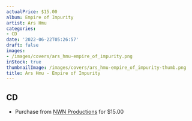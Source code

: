 ```yaml
---
actualPrice: $15.00
album: Empire of Impurity
artist: Ars Hmu
categories:
- CD
date: '2022-06-22T05:26:57'
draft: false
images:
- /images/covers/ars_hmu-empire_of_impurity.png
inStock: true
thumbnailImage: /images/covers/ars_hmu-empire_of_impurity-thumb.png
title: Ars Hmu - Empire of Impurity
---
```


## CD
* Purchase from [NWN Productions](http://shop.nwnprod.com/index.php?route=product/product&path=93&product_id=24720&sort=pd.name&order=ASC) for $15.00
